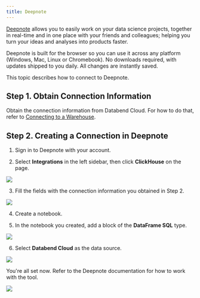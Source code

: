 ```yaml
---
title: Deepnote
---
```


[Deepnote](https://deepnote.com) allows you to easily work on your data science projects, together in real-time and in one place with your friends and colleagues; helping you turn your ideas and analyses into products faster.

Deepnote is built for the browser so you can use it across any platform (Windows, Mac, Linux or Chromebook). No downloads required, with updates shipped to you daily. All changes are instantly saved.

This topic describes how to connect to Deepnote.

## Step 1. Obtain Connection Information

Obtain the connection information from Databend Cloud. For how to do that, refer to [Connecting to a Warehouse](../02-using-databend-cloud/00-warehouses.md#connecting-to-a-warehouse-connecting).

## Step 2. Creating a Connection in Deepnote

1. Sign in to Deepnote with your account.

2. Select **Integrations** in the left sidebar, then click **ClickHouse** on the page.

![](@site/static/img/documents/BI/11.png)

3. Fill the fields with the connection information you obtained in Step 2.

![](@site/static/img/documents/BI/12.png)

4. Create a notebook.

5. In the notebook you created, add a block of the **DataFrame SQL** type.

![](@site/static/img/documents/BI/13.png)

6. Select **Databend Cloud** as the data source.

![](@site/static/img/documents/BI/14.png)

You're all set now. Refer to the Deepnote documentation for how to work with the tool.

![](@site/static/img/documents/BI/15.png)
